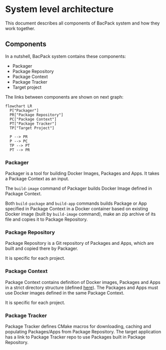 # System level architecture

This document describes all components of BacPack system and how they work together.

## Components

In a nutshell, BacPack system contains these components:

 - Packager
 - Package Repository
 - Package Context
 - Package Tracker
 - Target project

The links between components are shown on next graph:

```mermaid
flowchart LR
  P["Packager"]
  PR["Package Repository"]
  PC["Package Context"]
  PT["Package Tracker"]
  TP["Target Project"]

  P --> PR
  P --> PC
  TP --> PT
  PT --> PR
```

### Packager

Packager is a tool for building Docker Images, Packages and Apps. It takes a Package Context as an
input.

The `build-image` command of Packager builds Docker Image defined in Package Context.

Both `build-package` and `build-app` commands builds Package or App specified in Package Context
in a Docker container based on existing Docker image (built by `build-image` command), make an
zip archive of its file and copies it to Package Repository.

### Package Repository

Package Repository is a Git repository of Packages and Apps, which are built and copied there by
Packager.

It is specific for each project.

### Package Context

Package Context contains definition of Docker images, Packages and Apps in a strict directory
structure (defined [here](https://github.com/bacpack-system/packager/blob/master/doc/ContextStructure.md)).
The Packages and Apps must use Docker images defined in the same Package Context.

It is specific for each project.

### Package Tracker

Package Tracker defines CMake macros for downloading, caching and populating Packages/Apps from
Package Repository. The target application has a link to Package Tracker repo to use Packages built
in Package Repository.